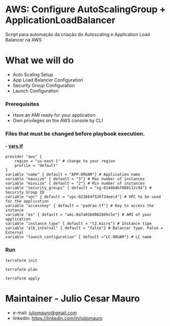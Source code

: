 # AWS: Configure AutoScalingGroup + ApplicationLoadBalancer

Script para automação da criação do Autoscaling e Application Load Balancer na AWS

# What we will do
- Auto Scaling Setup
- App Load Balancer Configuration
- Security Group Configuration
- Launch Configuration

### Prerequisites
* Have an AMI ready for your application.
* Own privileges on the AWS console by CLI

### Files that must be changed before playbook execution.

#### - [vars.tf](https://github.com/juliomauro/AWS-AutoScalingGroup-ApplicationLoadBalancer/blob/master/vars.tf)

```
provider "aws" {
    region = "us-east-1" # change to your region
    profile = "default"
}
variable "name" { default = "APP-ORUAM"} # Application name
variable "maxsize" { default = "3"} # Max number of instances
variable "minsize" { default = "2"} # Min number of instances
variable "security_groups" { default = "sg-0144b4bf088112c94"} # Security Group ID
variable "vpc" { default = "vpc-023664f526f34eec4"} # VPC to be used for the application
variable "accesskey" { default = "padrao-tf"} # Key to access the instance
variable "os" { default = "ami-0a7a010d882669c5e"} # AMI of your application
variable "instance_type" { default = "t2.micro"} # Instance tipe
variable "alb_internal" { default = "false"} # Balancer type. False = External
variable "launch_configuration" { default ="LC-ORUAM"} # LC name
```
### Run
 ```
 terraform init
  ```
  ```
 terraform plan
  ```
  ```
 terraform apply
 ```
 
# Maintainer - Julio Cesar Mauro
- e-mail: <juliomauro@gmail.com>
- linkedin: <https://linkedin.com/in/juliomauro>
